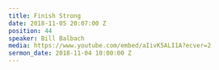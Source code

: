 ```yaml
---
title: Finish Strong
date: 2018-11-05 20:07:00 Z
position: 44
speaker: Bill Balbach
media: https://www.youtube.com/embed/aIivK5ALI1A?ecver=2
sermon_date: 2018-11-04 10:00:00 Z
---
```


